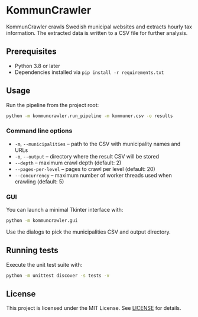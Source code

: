 # KommunCrawler

KommunCrawler crawls Swedish municipal websites and extracts hourly tax
information. The extracted data is written to a CSV file for further analysis.

## Prerequisites

- Python 3.8 or later
- Dependencies installed via `pip install -r requirements.txt`

## Usage

Run the pipeline from the project root:

```bash
python -m kommuncrawler.run_pipeline -m kommuner.csv -o results
```

### Command line options

- `-m`, `--municipalities` – path to the CSV with municipality names and URLs
- `-o`, `--output` – directory where the result CSV will be stored
- `--depth` – maximum crawl depth (default: 2)
- `--pages-per-level` – pages to crawl per level (default: 20)
- `--concurrency` – maximum number of worker threads used when crawling (default: 5)

### GUI

You can launch a minimal Tkinter interface with:

```bash
python -m kommuncrawler.gui
```

Use the dialogs to pick the municipalities CSV and output directory.

## Running tests

Execute the unit test suite with:

```bash
python -m unittest discover -s tests -v
```

## License

This project is licensed under the MIT License. See [LICENSE](LICENSE) for
details.


